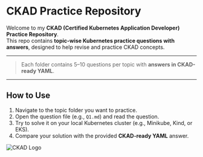 # CKAD Practice Repository

Welcome to my **CKAD (Certified Kubernetes Application Developer) Practice Repository**.  
This repo contains **topic-wise Kubernetes practice questions with answers**, designed to help revise and practice CKAD concepts.

---

> Each folder contains 5–10 questions per topic with **answers in CKAD-ready YAML**.

---

## How to Use

1. Navigate to the topic folder you want to practice.  
2. Open the question file (e.g., `Q1.md`) and read the question.  
3. Try to solve it on your local Kubernetes cluster (e.g., Minikube, Kind, or EKS).  
4. Compare your solution with the provided **CKAD-ready YAML** answer.  

![CKAD Logo](https://imgs.search.brave.com/OTLcxfvRN0iRWwtGvORwwz6uYOuZD0ZQK-EyM-b_Gg8/rs:fit:860:0:0:0/g:ce/aHR0cHM6Ly93d3cu/Y25jZi5pby93cC1j/b250ZW50L3VwbG9h/ZHMvMjAyMS8wOS9r/dWJlcm5ldGVzLWNr/YWQtY29sb3Iuc3Zn)
